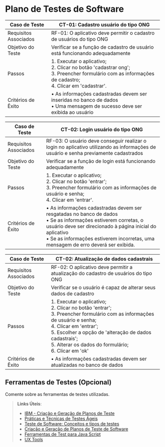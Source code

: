 # Plano de Testes de Software

Caso de Teste | CT-01: Cadastro usuário do tipo ONG
---|---
Requisitos Associados | RF-01: O aplicativo deve permitir o cadastro de usuários do tipo ONG
Objetivo do Teste | Verificar se a função de cadastro de usuário está funcionando adequadamente
Passos | 1.	Executar o aplicativo; <br>2.	Clicar no botão 'cadastrar ong'; <br>3.	Preencher formulário com as informações de cadastro; <br>4. Clicar em 'cadastrar'.
Critérios de Êxito | •	As informações cadastradas devem ser inseridas no banco de dados <br> •	Uma mensagem de sucesso deve ser exibida ao usuário

Caso de Teste | CT-02: Login usuário do tipo ONG
---|---
Requisitos Associados | RF-03: O usuário deve conseguir realizar o login no aplicativo utilizando as informações de usuário e senha previamente cadastrados
Objetivo do Teste | Verificar se a função de login está funcionando adequadamente
Passos | 1.	Executar o aplicativo; <br>2.	Clicar no botão 'entrar'; <br>3.	Preencher formulário com as informações de usuário e senha; <br>4. Clicar em 'entrar'.
Critérios de Êxito | •	As informações cadastradas devem ser resgatadas no banco de dados <br> •	Se as informações estiverem corretas, o usuário deve ser direcionado à página inicial do aplicativo <br> • Se as informações estiverem incorretas, uma mensagem de erro deverá ser exibida.


Caso de Teste | CT-02: Atualização de dados cadastrais
---|---
Requisitos Associados | RF-02: O aplicativo deve permitir a atualização do cadastro de usuários do tipo ONG
Objetivo do Teste | Verificar se o usuário é capaz de alterar seus dados de cadastro
Passos | 1.	Executar o aplicativo; <br>2.	Clicar no botão 'entrar'; <br>3.	Preencher formulário com as informações de usuário e senha; <br>4. Clicar em 'entrar'; <br>5. Escolher a opção de 'alteração de dados cadastrais'; <br>5. Alterar os dados do formulário; <br>6. Clicar em 'ok'
Critérios de Êxito | •	As informações cadastradas devem ser atualizadas no banco de dados
 
## Ferramentas de Testes (Opcional)

Comente sobre as ferramentas de testes utilizadas.
 
> **Links Úteis**:
> - [IBM - Criação e Geração de Planos de Teste](https://www.ibm.com/developerworks/br/local/rational/criacao_geracao_planos_testes_software/index.html)
> - [Práticas e Técnicas de Testes Ágeis](http://assiste.serpro.gov.br/serproagil/Apresenta/slides.pdf)
> -  [Teste de Software: Conceitos e tipos de testes](https://blog.onedaytesting.com.br/teste-de-software/)
> - [Criação e Geração de Planos de Teste de Software](https://www.ibm.com/developerworks/br/local/rational/criacao_geracao_planos_testes_software/index.html)
> - [Ferramentas de Test para Java Script](https://geekflare.com/javascript-unit-testing/)
> - [UX Tools](https://uxdesign.cc/ux-user-research-and-user-testing-tools-2d339d379dc7)
